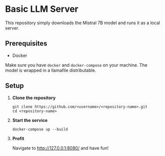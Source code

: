 # Basic LLM Server

This repository simply downloads the Mistral 7B model and runs it as a local server.

## Prerequisites

- Docker

Make sure you have `docker` and `docker-compose` on your machine. The model is wrapped in a llamafile distributable.

## Setup

1. **Clone the repository**

    ```
    git clone https://github.com/<username>/<repository-name>.git
    cd <repository-name>
    ```

2. **Start the service**

    ```
    docker-compose up --build
    ```

3. **Profit**

   Navigate to http://127.0.0.1:8080/ and have fun!

